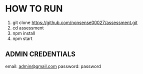 # HOW TO RUN

1. git clone https://github.com/nonsense00027/assessment.git
2. cd assessment
3. npm install
4. npm start

## ADMIN CREDENTIALS
email: admin@gmail.com
password: password
